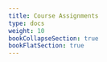 ```yaml
---
title: Course Assignments
type: docs
weight: 10
bookCollapseSection: true
bookFlatSection: true
---
```

